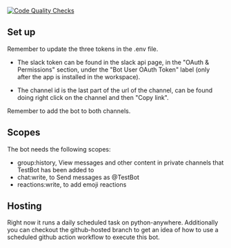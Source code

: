 [![Code Quality Checks](https://github.com/guidodinello/slack_quotes_bot/actions/workflows/qa.yml/badge.svg?branch=main)](https://github.com/guidodinello/slack_quotes_bot/actions/workflows/qa.yml)

## Set up

Remember to update the three tokens in the .env file.

-   The slack token can be found in the slack api page, in the "OAuth & Permissions" section, under the "Bot User OAuth Token" label (only after the app is installed in the workspace).

-   The channel id is the last part of the url of the channel, can be found doing right click on the channel and then "Copy link".

Remember to add the bot to both channels.

## Scopes

The bot needs the following scopes:

-   group:history, View messages and other content in private channels that TestBot has been added to
-   chat:write, to Send messages as @TestBot
-   reactions:write, to add emoji reactions

## Hosting

Right now it runs a daily scheduled task on python-anywhere. Additionally you can checkout the github-hosted branch to get an idea of how to use a scheduled github action workflow to execute this bot. 
